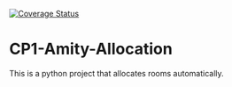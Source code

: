 [![Coverage Status](https://coveralls.io/repos/github/Jonathan-Ngondi/cp1-amity-allocation/badge.svg?branch=master)](https://coveralls.io/github/Jonathan-Ngondi/cp1-amity-allocation?branch=master)


# CP1-Amity-Allocation

This is a python project that allocates rooms automatically.
